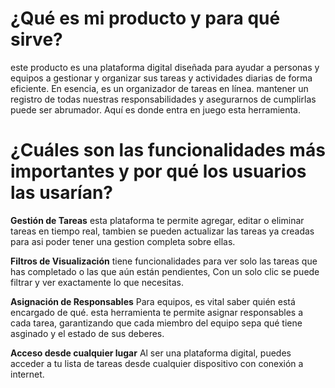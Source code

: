 # ¿Qué es mi producto y para qué sirve?

este producto es una plataforma digital diseñada para ayudar a personas y equipos a gestionar y organizar sus tareas y actividades diarias de forma eficiente. En esencia, es un organizador de tareas en línea. mantener un registro de todas nuestras responsabilidades y asegurarnos de cumplirlas puede ser abrumador. Aquí es donde entra en juego esta herramienta. 

# ¿Cuáles son las funcionalidades más importantes y por qué los usuarios las usarían?

**Gestión de Tareas** esta plataforma te permite agregar, editar o eliminar tareas en tiempo real, tambien se pueden actualizar las tareas ya creadas para asi poder tener una gestion completa sobre ellas.

**Filtros de Visualización** tiene funcionalidades para ver solo las tareas que has completado o las que aún están pendientes, Con un solo clic se puede filtrar y ver exactamente lo que necesitas.

**Asignación de Responsables** Para equipos, es vital saber quién está encargado de qué. esta herramienta te permite asignar responsables a cada tarea, garantizando que cada miembro del equipo sepa qué tiene asginado y el estado de sus deberes.

**Acceso desde cualquier lugar** Al ser una plataforma digital, puedes acceder a tu lista de tareas desde cualquier dispositivo con conexión a internet.

